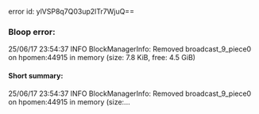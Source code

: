 error id: ylVSP8q7Q03up2lTr7WjuQ==
### Bloop error:

25/06/17 23:54:37 INFO BlockManagerInfo: Removed broadcast_9_piece0 on hpomen:44915 in memory (size: 7.8 KiB, free: 4.5 GiB)
#### Short summary: 

25/06/17 23:54:37 INFO BlockManagerInfo: Removed broadcast_9_piece0 on hpomen:44915 in memory (size:...